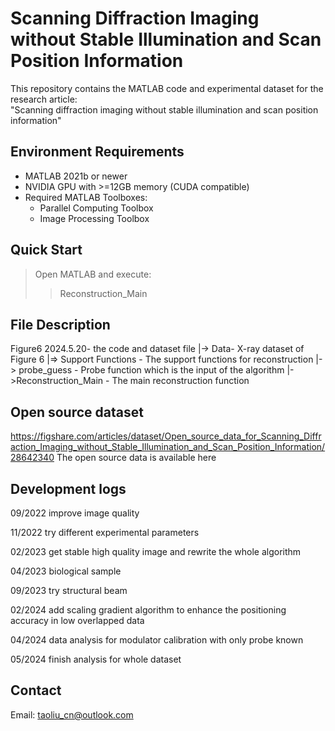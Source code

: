 
Scanning Diffraction Imaging without Stable Illumination and Scan Position Information  
====================================================================================
This repository contains the MATLAB code and experimental dataset for the research article:  
"Scanning diffraction imaging without stable illumination and scan position information"  

Environment Requirements 
---------------------------  
- MATLAB 2021b or newer  
- NVIDIA GPU with >=12GB memory (CUDA compatible)  
- Required MATLAB Toolboxes:  
  * Parallel Computing Toolbox  
  * Image Processing Toolbox 

Quick Start
---------------------------  
> Open MATLAB and execute:  
>> Reconstruction_Main  

File Description
---------------------------  
Figure6 2024.5.20- the code and dataset file
|-> Data- X-ray dataset of Figure 6
|=> Support Functions - The support functions for reconstruction
|-> probe_guess - Probe function which is the input of  the algorithm
|->Reconstruction_Main - The main reconstruction function

Open source dataset
--------------------------- 
https://figshare.com/articles/dataset/Open_source_data_for_Scanning_Diffraction_Imaging_without_Stable_Illumination_and_Scan_Position_Information/28642340
The open source data is available here

Development logs
---------------------------  
09/2022 improve image quality

11/2022 try different experimental parameters

02/2023 get stable high quality image and rewrite the whole algorithm

04/2023 biological sample

09/2023 try structural beam

02/2024 add scaling gradient algorithm to enhance the positioning accuracy in low overlapped data

04/2024 data analysis for modulator calibration with only probe known

05/2024 finish analysis for whole dataset


Contact
---------------------------  
Email: taoliu_cn@outlook.com

